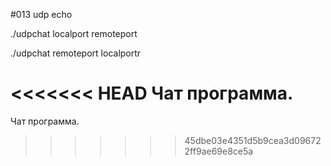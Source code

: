 #013 udp echo

./udpchat localport remoteport

./udpchat  remoteport localportr

<<<<<<< HEAD
Чат программа.
=======
Чат программа.   
>>>>>>> 45dbe03e4351d5b9cea3d096722ff9ae69e8ce5a

